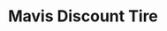 ---
title: "Mavis Discount Tire"
url: /east-farmingdale/mavis-discount-tire/
shop: Autowerkstatt
---